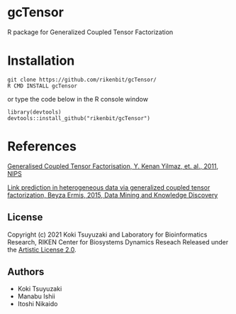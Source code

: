 # gcTensor
R package for Generalized Coupled Tensor Factorization

Installation
======
~~~~
git clone https://github.com/rikenbit/gcTensor/
R CMD INSTALL gcTensor
~~~~
or type the code below in the R console window
~~~~
library(devtools)
devtools::install_github("rikenbit/gcTensor")
~~~~

References
======
[Generalised Coupled Tensor Factorisation, Y. Kenan Yilmaz, et. al., 2011, NIPS](https://papers.nips.cc/paper/4480-generalised-coupled-tensor-factorisation)

[Link prediction in heterogeneous data via generalized coupled tensor factorization, Beyza Ermiş, 2015, Data Mining and Knowledge Discovery](https://link.springer.com/article/10.1007/s10618-013-0341-y)

## License
Copyright (c) 2021 Koki Tsuyuzaki and Laboratory for Bioinformatics Research, RIKEN Center for Biosystems Dynamics Reseach
Released under the [Artistic License 2.0](http://www.perlfoundation.org/artistic_license_2_0).

## Authors
- Koki Tsuyuzaki
- Manabu Ishii
- Itoshi Nikaido

